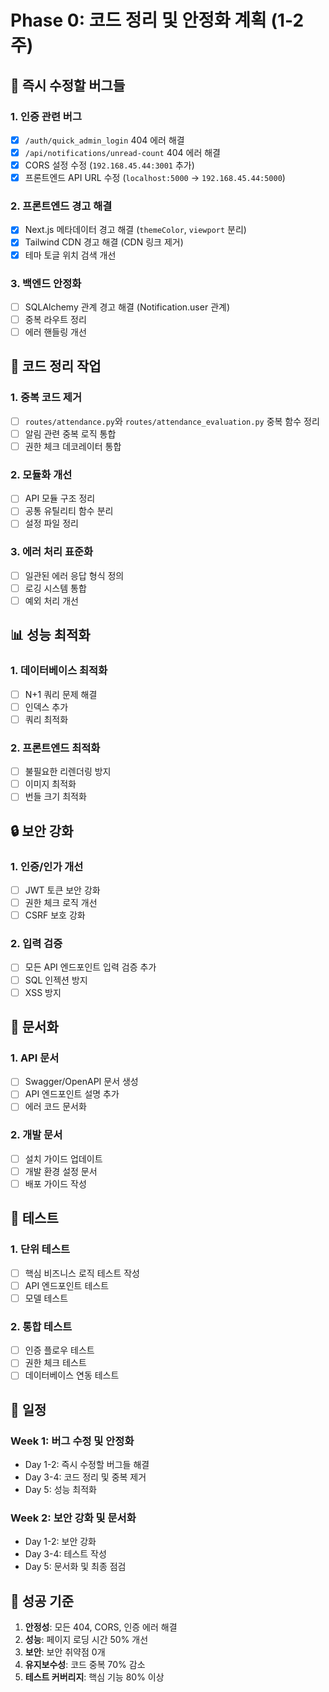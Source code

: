 # Phase 0: 코드 정리 및 안정화 계획 (1-2주)

## 🚨 즉시 수정할 버그들

### 1. 인증 관련 버그
- [x] `/auth/quick_admin_login` 404 에러 해결
- [x] `/api/notifications/unread-count` 404 에러 해결
- [x] CORS 설정 수정 (`192.168.45.44:3001` 추가)
- [x] 프론트엔드 API URL 수정 (`localhost:5000` → `192.168.45.44:5000`)

### 2. 프론트엔드 경고 해결
- [x] Next.js 메타데이터 경고 해결 (`themeColor`, `viewport` 분리)
- [x] Tailwind CDN 경고 해결 (CDN 링크 제거)
- [x] 테마 토글 위치 검색 개선

### 3. 백엔드 안정화
- [ ] SQLAlchemy 관계 경고 해결 (Notification.user 관계)
- [ ] 중복 라우트 정리
- [ ] 에러 핸들링 개선

## 🔧 코드 정리 작업

### 1. 중복 코드 제거
- [ ] `routes/attendance.py`와 `routes/attendance_evaluation.py` 중복 함수 정리
- [ ] 알림 관련 중복 로직 통합
- [ ] 권한 체크 데코레이터 통합

### 2. 모듈화 개선
- [ ] API 모듈 구조 정리
- [ ] 공통 유틸리티 함수 분리
- [ ] 설정 파일 정리

### 3. 에러 처리 표준화
- [ ] 일관된 에러 응답 형식 정의
- [ ] 로깅 시스템 통합
- [ ] 예외 처리 개선

## 📊 성능 최적화

### 1. 데이터베이스 최적화
- [ ] N+1 쿼리 문제 해결
- [ ] 인덱스 추가
- [ ] 쿼리 최적화

### 2. 프론트엔드 최적화
- [ ] 불필요한 리렌더링 방지
- [ ] 이미지 최적화
- [ ] 번들 크기 최적화

## 🔒 보안 강화

### 1. 인증/인가 개선
- [ ] JWT 토큰 보안 강화
- [ ] 권한 체크 로직 개선
- [ ] CSRF 보호 강화

### 2. 입력 검증
- [ ] 모든 API 엔드포인트 입력 검증 추가
- [ ] SQL 인젝션 방지
- [ ] XSS 방지

## 📝 문서화

### 1. API 문서
- [ ] Swagger/OpenAPI 문서 생성
- [ ] API 엔드포인트 설명 추가
- [ ] 에러 코드 문서화

### 2. 개발 문서
- [ ] 설치 가이드 업데이트
- [ ] 개발 환경 설정 문서
- [ ] 배포 가이드 작성

## 🧪 테스트

### 1. 단위 테스트
- [ ] 핵심 비즈니스 로직 테스트 작성
- [ ] API 엔드포인트 테스트
- [ ] 모델 테스트

### 2. 통합 테스트
- [ ] 인증 플로우 테스트
- [ ] 권한 체크 테스트
- [ ] 데이터베이스 연동 테스트

## 📅 일정

### Week 1: 버그 수정 및 안정화
- Day 1-2: 즉시 수정할 버그들 해결
- Day 3-4: 코드 정리 및 중복 제거
- Day 5: 성능 최적화

### Week 2: 보안 강화 및 문서화
- Day 1-2: 보안 강화
- Day 3-4: 테스트 작성
- Day 5: 문서화 및 최종 점검

## 🎯 성공 기준

1. **안정성**: 모든 404, CORS, 인증 에러 해결
2. **성능**: 페이지 로딩 시간 50% 개선
3. **보안**: 보안 취약점 0개
4. **유지보수성**: 코드 중복 70% 감소
5. **테스트 커버리지**: 핵심 기능 80% 이상 